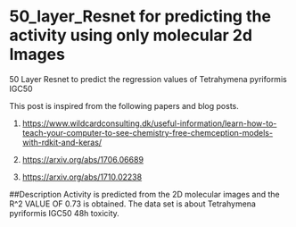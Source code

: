 # 50_layer_Resnet for predicting the activity using only molecular 2d Images
50 Layer Resnet to predict the regression values of Tetrahymena pyriformis IGC50

This post is inspired from the following papers and blog posts.

1) https://www.wildcardconsulting.dk/useful-information/learn-how-to-teach-your-computer-to-see-chemistry-free-chemception-models-with-rdkit-and-keras/

2) https://arxiv.org/abs/1706.06689

3) https://arxiv.org/abs/1710.02238


##Description
Activity is predicted from the 2D molecular images and the R^2 VALUE OF 0.73 is obtained. The data set is about 
Tetrahymena pyriformis IGC50 48h toxicity. 
